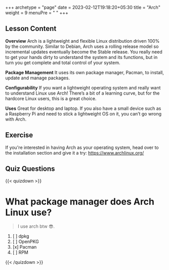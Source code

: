 +++
archetype = "page"
date = 2023-02-12T19:18:20+05:30
title = "Arch"
weight = 9
menuPre = "<i class='fl-archlinux'></i> "
+++

## Lesson Content

**Overview**
Arch is a lightweight and flexible Linux distribution driven 100% by the community. Similar to Debian, Arch uses a rolling release model so incremental updates eventually become the Stable release. You really need to get your hands dirty to understand the system and its functions, but in turn you get complete and total control of your system.

**Package Management**
It uses its own package manager, Pacman, to install, update and manage packages. 

**Configurability**
If you want a lightweight operating system and really want to understand Linux use Arch! There’s a bit of a learning curve, but for the hardcore Linux users, this is a great choice.

**Uses**
Great for desktop and laptop. If you also have a small device such as a Raspberry Pi and need to stick a lightweight OS on it, you can’t go wrong with Arch.

## Exercise

If you're interested in having Arch as your operating system, head over to the installation section and give it a try: <a href='https://www.archlinux.org/'>https://www.archlinux.org/</a>

## Quiz Questions

{{< quizdown >}}

# What package manager does Arch Linux use?

> I use arch btw 😎.

1. [ ] dpkg
1. [ ] OpenPKG
1. [x] Pacman
1. [ ] RPM

{{< /quizdown >}}
